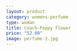 ```yaml
---
layout: product
category: womens-perfume
type: woman
title: Coach-Poppy Flower
price: "52.00"
image: perfume-2.jpg
---
```


